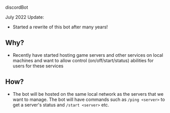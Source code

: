 discordBot

July 2022 Update:
- Started a rewrite of this bot after many years! 

## Why?
- Recently have started hosting game servers and other services on local machines and want to allow control (on/off/start/status) abilities for users for these services

## How?
- The bot will be hosted on the same local network as the servers that we want to manage. The bot will have commands such as `/ping <server>` to get a server's status and `/start <server>` etc.
